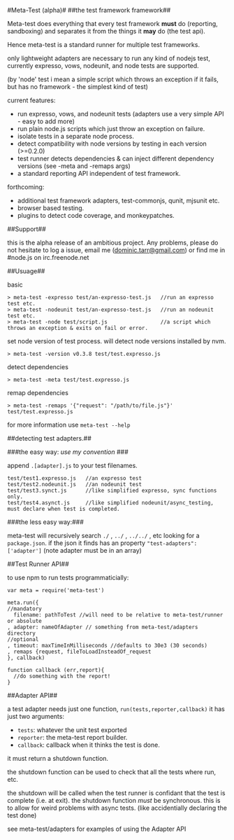 
#Meta-Test (alpha)#
##the test framework framework##

Meta-test does everything that every test framework **must** do (reporting, sandboxing) and separates it from the things it  **may** do (the test api). 

Hence meta-test is a standard runner for multiple test frameworks. 

only lightweight adapters are necessary to run any kind of nodejs test, currently expresso, vows, nodeunit, and node tests are supported.

(by 'node' test i mean a simple script which throws an exception if it fails, but has no framework - the simplest kind of test)

current features:

  * run expresso, vows, and nodeunit tests (adapters use a very simple API - easy to add more)
  * run plain node.js scripts which just throw an exception on failure.
  * isolate tests in a separate node process.
  * detect compatibility with node versions by testing in each version (>=0.2.0)
  * test runner detects dependencies & can inject different dependency versions (see -meta and -remaps args)
  * a standard reporting API independent of test framework.

forthcoming:

  * additional test framework adapters,  test-commonjs, qunit, mjsunit etc.
  * browser based testing.
  * plugins to detect code coverage, and monkeypatches.

##Support##

this is the alpha release of an ambitious project. Any problems, please do not hesitate to log a issue, email me (dominic.tarr@gmail.com) or find me in #node.js on irc.freenode.net

##Usuage##

basic

    > meta-test -expresso test/an-expresso-test.js   //run an expresso test etc.
    > meta-test -nodeunit test/an-expresso-test.js   //run an nodeunit test etc.
    > meta-test -node test/script.js                 //a script which throws an exception & exits on fail or error.

set node version of test process. will detect node versions installed by nvm.

    > meta-test -version v0.3.8 test/test.expresso.js
    
detect dependencies

    > meta-test -meta test/test.expresso.js
    
remap dependencies

    > meta-test -remaps '{"request": "/path/to/file.js"}' test/test.expresso.js

for more information use `meta-test --help`

##detecting test adapters.##

###the easy way: <i> use my convention </i> ###

append `.[adapter].js` to your test filenames.

    test/test1.expresso.js   //an expresso test
    test/test2.nodeunit.js   //an nodeunit test
    test/test3.synct.js      //like simplified expresso, sync functions only.
    test/test4.asynct.js     //like simplified nodeunit/async_testing, must declare when test is completed.
    
###the less easy way:###

meta-test will recursively search `./` , `../` ,  `../../` , etc looking for a `package.json`.
if the json it finds has an property `"test-adapters": ['adapter']` (note adapter must be in an array)


##Test Runner API##

to use npm to run tests programmaticially:

    var meta = require('meta-test')
    
    meta.run({
    //mandatory
      filename: pathToTest //will need to be relative to meta-test/runner or absolute
    , adapter: nameOfAdapter // something from meta-test/adapters directory
    //optional
    , timeout: maxTimeInMilliseconds //defaults to 30e3 (30 seconds)
    , remaps {request, fileToLoadInsteadOf_request
    }, callback)
    
    function callback (err,report){
      //do something with the report!
    }


##Adapter API##

a test adapter needs just one function, `run(tests,reporter,callback)` 
it has just two arguments:

  * `tests`: whatever the unit test exported
  * `reporter`: the meta-test report builder.
  * `callback`: callback when it thinks the test is done.

it must return a shutdown function.

the shutdown function can be used to check that all the tests where run, etc.

the shutdown will be called when the test runner is confidant that the test is complete (i.e. at exit). 
the shutdown function *must* be synchronous. this is to allow for weird problems with async tests. (like accidentially declaring the test done)

see meta-test/adapters for examples of using the Adapter API